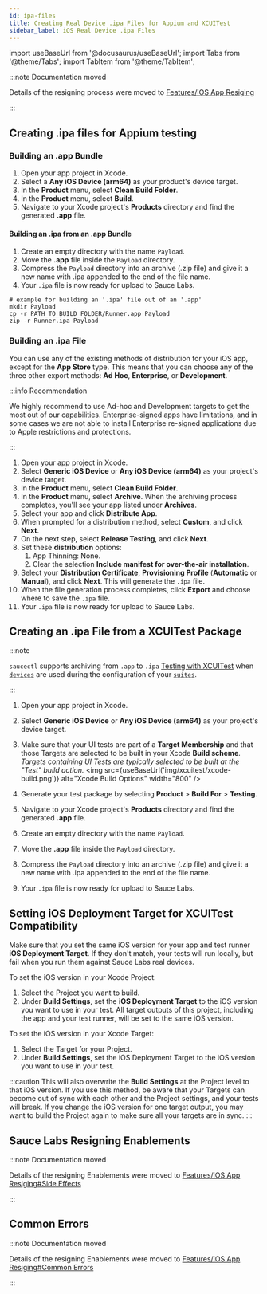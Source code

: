 ```yaml
---
id: ipa-files
title: Creating Real Device .ipa Files for Appium and XCUITest
sidebar_label: iOS Real Device .ipa Files
---
```


import useBaseUrl from '@docusaurus/useBaseUrl';
import Tabs from '@theme/Tabs';
import TabItem from '@theme/TabItem';

:::note Documentation moved

Details of the resigning process were moved to [Features/iOS App Resiging](/docs/mobile-apps/features/ios-app-resigning.md)

:::

## Creating .ipa files for Appium testing

### Building an .app Bundle

1. Open your app project in Xcode.
2. Select a **Any iOS Device (arm64)** as your product's device target.
3. In the **Product** menu, select **Clean Build Folder**.
4. In the **Product** menu, select **Build**.
5. Navigate to your Xcode project's **Products** directory and find the generated **.app** file.

#### Building an .ipa from an .app Bundle

1. Create an empty directory with the name `Payload`.
2. Move the **.app** file inside the `Payload` directory.
3. Compress the `Payload` directory into an archive (.zip file) and give it a new name with .ipa appended to the end of the file name.
4. Your `.ipa` file is now ready for upload to Sauce Labs.

```shell
# example for building an '.ipa' file out of an '.app'
mkdir Payload
cp -r PATH_TO_BUILD_FOLDER/Runner.app Payload
zip -r Runner.ipa Payload
```

### Building an .ipa File

You can use any of the existing methods of distribution for your iOS app, except for the **App Store** type. This means that you can choose any of the three other export methods: **Ad Hoc**, **Enterprise**, or **Development**.

:::info Recommendation

We highly recommend to use Ad-hoc and Development targets to get the most out of our capabilities. Enterprise-signed apps have limitations, and in some cases we are not able to install Enterprise re-signed applications due to Apple restrictions and protections.

:::

1. Open your app project in Xcode.
2. Select **Generic iOS Device** or **Any iOS Device (arm64)** as your project's device target.
3. In the **Product** menu, select **Clean Build Folder**.
4. In the **Product** menu, select **Archive**. When the archiving process completes, you'll see your app listed under **Archives**.
5. Select your app and click **Distribute App**.
6. When prompted for a distribution method, select **Custom**, and click **Next**.
7. On the next step, select **Release Testing**, and click **Next**.
7. Set these **distribution** options:
   1. App Thinning: None.
   2. Clear the selection **Include manifest for over-the-air installation**.
8. Select your **Distribution Certificate**, **Provisioning Profile** (**Automatic** or **Manual**), and click **Next**. This will generate the `.ipa` file.
9. When the file generation process completes, click **Export** and choose where to save the `.ipa` file.
10. Your `.ipa` file is now ready for upload to Sauce Labs.

## Creating an .ipa File from a XCUITest Package

:::note

`saucectl` supports archiving from `.app` to `.ipa` [Testing with XCUITest](/mobile-apps/automated-testing/espresso-xcuitest) when [`devices`](/mobile-apps/automated-testing/espresso-xcuitest/xcuitest/#devices) are used during the configuration of your [`suites`](/mobile-apps/automated-testing/espresso-xcuitest/xcuitest/#suites).

:::

1. Open your app project in Xcode.
2. Select **Generic iOS Device** or **Any iOS Device (arm64)** as your project's device target.
3. Make sure that your UI tests are part of a **Target Membership** and that those Targets are selected to be built in your Xcode **Build scheme**. _Targets containing UI Tests are typically selected to be built at the "Test" build action._
   <img src={useBaseUrl('img/xcuitest/xcode-build.png')} alt="Xcode Build Options" width="800" />

4. Generate your test package by selecting **Product** > **Build For** > **Testing**.
5. Navigate to your Xcode project's **Products** directory and find the generated **.app** file.
6. Create an empty directory with the name `Payload`.
7. Move the **.app** file inside the `Payload` directory.
8. Compress the `Payload` directory into an archive (.zip file) and give it a new name with .ipa appended to the end of the file name.
9. Your `.ipa` file is now ready for upload to Sauce Labs.

## Setting iOS Deployment Target for XCUITest Compatibility

Make sure that you set the same iOS version for your app and test runner **iOS Deployment Target**. If they don't match, your tests will run locally, but fail when you run them against Sauce Labs real devices.

To set the iOS version in your Xcode Project:

1. Select the Project you want to build.
2. Under **Build Settings**, set the **iOS Deployment Target** to the iOS version you want to use in your test. All target outputs of this project, including the app and your test runner, will be set to the same iOS version.

To set the iOS version in your Xcode Target:

1. Select the Target for your Project.
2. Under **Build Settings**, set the iOS Deployment Target to the iOS version you want to use in your test.

:::caution
This will also overwrite the **Build Settings** at the Project level to that iOS version. If you use this method, be aware that your Targets can become out of sync with each other and the Project settings, and your tests will break. If you change the iOS version for one target output, you may want to build the Project again to make sure all your targets are in sync.
:::

## Sauce Labs Resigning Enablements

:::note Documentation moved

Details of the resigning Enablements were moved to [Features/iOS App Resiging#Side Effects](/docs/mobile-apps/features/ios-app-resigning.md#side-effects-of-re-signing-your-app)

:::

## Common Errors

:::note Documentation moved

Details of the resigning Enablements were moved to [Features/iOS App Resiging#Common Errors](/docs/mobile-apps/features/ios-app-resigning.md#common-errors)

:::
